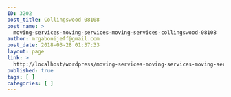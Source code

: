```yaml
---
ID: 3202
post_title: Collingswood 08108
post_name: >
  moving-services-moving-services-moving-services-collingswood-08108
author: mrgabonijeff@gmail.com
post_date: 2018-03-28 01:37:33
layout: page
link: >
  http://localhost/wordpress/moving-services-moving-services-moving-services-collingswood-08108/
published: true
tags: [ ]
categories: [ ]
---
```

